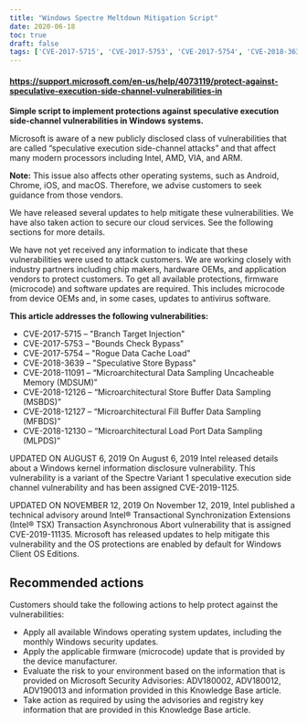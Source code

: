 ```yaml
---
title: "Windows Spectre Meltdown Mitigation Script"
date: 2020-06-18
toc: true
draft: false
tags: ['CVE-2017-5715', 'CVE-2017-5753', 'CVE-2017-5754', 'CVE-2018-3639', 'CVE-2018-11091','CVE-2018-12126', 'CVE-2018-12127', 'CVE-2018-12130', 'Branch Target Injection', 'Bounds Check Bypass', 'Rogue Data Cache Load', 'Speculative Store Bypass', 'Microarchitectural Data Sampling Uncacheable Memory', 'MDSUM', 'Microarchitectural Store Buffer Data Sampling', 'MSBDS', 'Microarchitectural Fill Buffer Data Sampling', 'MFBDS', 'Microarchitectural Load Port Data Sampling', 'MLPDS', 'PowerShell', 'Automation']
---
```

#### https://support.microsoft.com/en-us/help/4073119/protect-against-speculative-execution-side-channel-vulnerabilities-in
**Simple script to implement protections against speculative execution side-channel vulnerabilities in Windows systems.**

Microsoft is aware of a new publicly disclosed class of vulnerabilities that are called “speculative execution side-channel attacks” and that affect many modern processors including Intel, AMD, VIA, and ARM. 

**Note:** This issue also affects other operating systems, such as Android, Chrome, iOS, and macOS. Therefore, we advise customers to seek guidance from those vendors.

We have released several updates to help mitigate these vulnerabilities. We have also taken action to secure our cloud services. See the following sections for more details.

We have not yet received any information to indicate that these vulnerabilities were used to attack customers. We are working closely with industry partners including chip makers, hardware OEMs, and application vendors to protect customers. To get all available protections, firmware (microcode) and software updates are required. This includes microcode from device OEMs and, in some cases, updates to antivirus software.

**This article addresses the following vulnerabilities:**
- CVE-2017-5715 – "Branch Target Injection"
- CVE-2017-5753 – "Bounds Check Bypass"
- CVE-2017-5754 – "Rogue Data Cache Load"
- CVE-2018-3639 – "Speculative Store Bypass"
- CVE-2018-11091 – “Microarchitectural Data Sampling Uncacheable Memory (MDSUM)”
- CVE-2018-12126 – “Microarchitectural Store Buffer Data Sampling (MSBDS)”
- CVE-2018-12127 – “Microarchitectural Fill Buffer Data Sampling (MFBDS)”
- CVE-2018-12130 – “Microarchitectural Load Port Data Sampling (MLPDS)”

UPDATED ON AUGUST 6, 2019 On August 6, 2019 Intel released details about a Windows kernel information disclosure vulnerability. This vulnerability is a variant of the Spectre Variant 1 speculative execution side channel vulnerability and has been assigned CVE-2019-1125.

UPDATED ON NOVEMBER 12, 2019 On November 12, 2019, Intel published a technical advisory around Intel® Transactional Synchronization Extensions (Intel® TSX) Transaction Asynchronous Abort vulnerability that is assigned CVE-2019-11135. Microsoft has released updates to help mitigate this vulnerability and the OS protections are enabled by default for Windows Client OS Editions.

## Recommended actions
Customers should take the following actions to help protect against the vulnerabilities:

- Apply all available Windows operating system updates, including the monthly Windows security updates.
- Apply the applicable firmware (microcode) update that is provided by the device manufacturer.
- Evaluate the risk to your environment based on the information that is provided on Microsoft Security Advisories: ADV180002, ADV180012, ADV190013 and information provided in this Knowledge Base article.
- Take action as required by using the advisories and registry key information that are provided in this Knowledge Base article.
